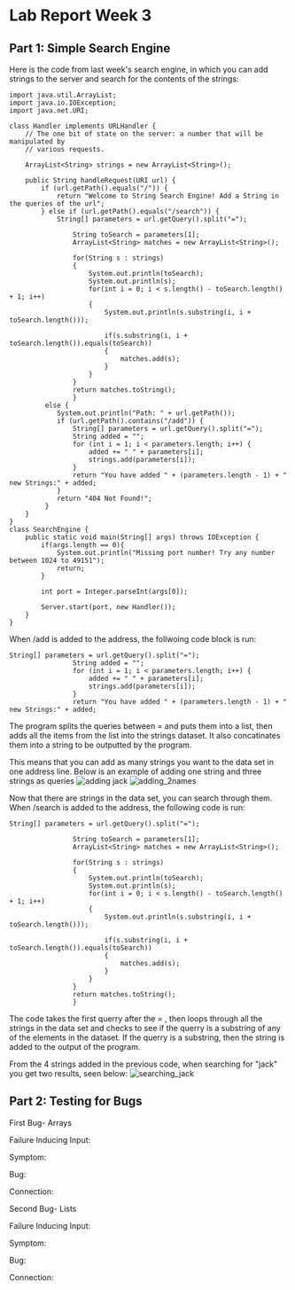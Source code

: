 # Lab Report Week 3

## Part 1: Simple Search Engine

Here is the code from last week's search engine, in which you can add strings to the server and search for the contents of the strings:

```
import java.util.ArrayList;
import java.io.IOException;
import java.net.URI;

class Handler implements URLHandler {
    // The one bit of state on the server: a number that will be manipulated by
    // various requests.
    
    ArrayList<String> strings = new ArrayList<String>();

    public String handleRequest(URI url) {
        if (url.getPath().equals("/")) {
            return "Welcome to String Search Engine! Add a String in the queries of the url";
        } else if (url.getPath().equals("/search")) {
            String[] parameters = url.getQuery().split("=");
            
                String toSearch = parameters[1];
                ArrayList<String> matches = new ArrayList<String>();
                
                for(String s : strings)
                {
                    System.out.println(toSearch);
                    System.out.println(s);
                    for(int i = 0; i < s.length() - toSearch.length() + 1; i++)
                    {
                        System.out.println(s.substring(i, i + toSearch.length()));
                        
                        if(s.substring(i, i + toSearch.length()).equals(toSearch))
                        {
                            matches.add(s);
                        }
                    }
                }
                return matches.toString();
                }
         else {
            System.out.println("Path: " + url.getPath());
            if (url.getPath().contains("/add")) {
                String[] parameters = url.getQuery().split("=");
                String added = "";
                for (int i = 1; i < parameters.length; i++) {
                    added += " " + parameters[i];
                    strings.add(parameters[i]);
                }
                return "You have added " + (parameters.length - 1) + " new Strings:" + added;
            }
            return "404 Not Found!";
         }
    }
}
class SearchEngine {
    public static void main(String[] args) throws IOException {
        if(args.length == 0){
            System.out.println("Missing port number! Try any number between 1024 to 49151");
            return;
        }

        int port = Integer.parseInt(args[0]);

        Server.start(port, new Handler());
    }
}
```
When /add is added to the address, the follwoing code block is run:
```
String[] parameters = url.getQuery().split("=");
                String added = "";
                for (int i = 1; i < parameters.length; i++) {
                    added += " " + parameters[i];
                    strings.add(parameters[i]);
                }
                return "You have added " + (parameters.length - 1) + " new Strings:" + added;
```
The program splits the queries between = and puts them into a list, then adds all the items from the list into the strings dataset. It also concatinates them into a string to be outputted by the program.

This means that you can add as many strings you want to the data set in one address line. Below is an example of adding one string and three strings as queries
![adding jack](https://user-images.githubusercontent.com/70072541/195721331-d8546b09-b49d-437e-a7d1-98a031cdd646.png)
![adding_2names](https://user-images.githubusercontent.com/70072541/195721403-a2ae7048-e419-4a35-927c-078f05ae6137.png)

Now that there are strings in the data set, you can search through them. When /search is added to the address, the following code is run:
```
String[] parameters = url.getQuery().split("=");
            
                String toSearch = parameters[1];
                ArrayList<String> matches = new ArrayList<String>();
                
                for(String s : strings)
                {
                    System.out.println(toSearch);
                    System.out.println(s);
                    for(int i = 0; i < s.length() - toSearch.length() + 1; i++)
                    {
                        System.out.println(s.substring(i, i + toSearch.length()));
                        
                        if(s.substring(i, i + toSearch.length()).equals(toSearch))
                        {
                            matches.add(s);
                        }
                    }
                }
                return matches.toString();
                }
```
The code takes the first querry after the = , then loops through all the strings in the data set and checks to see if the querry is a substring of any of the elements in the dataset. If the querry is a substring, then the string is added to the output of the program.

From the 4 strings added in the previous code, when searching for "jack" you get two results, seen below:
![searching_jack](https://user-images.githubusercontent.com/70072541/195722142-5062b603-850a-4615-94f6-0b240317336e.png)


## Part 2: Testing for Bugs

First Bug- Arrays

Failure Inducing Input: 

Symptom:

Bug:

Connection:

Second Bug- Lists

Failure Inducing Input: 

Symptom:

Bug:

Connection:
